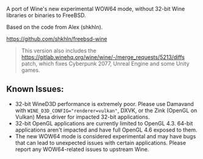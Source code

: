 A port of Wine's new experimental WOW64 mode, without 32-bit Wine libraries or binaries to FreeBSD.

Based on the code from Alex (shkhln).

https://github.com/shkhln/freebsd-wine

> This version also includes the https://gitlab.winehq.org/wine/wine/-/merge_requests/5213/diffs patch, which fixes Cyberpunk 2077, Unreal Engine and some Unity games.

## Known Issues:
* 32-bit WineD3D performance is extremely poor. Please use Damavand with `WINE_D3D_CONFIG="renderer=vulkan"`, DXVK, or the Zink (OpenGL on Vulkan) Mesa driver for impacted 32-bit applications.
* 32-bit OpenGL applications are currently limited to OpenGL 4.3. 64-bit applications aren't impacted and have full OpenGL 4.6 exposed to them.
* The new WOW64 mode is considered experimental and may have bugs that can lead to unexpected issues with certain applications. Please report any WOW64-related issues to upstream Wine.
